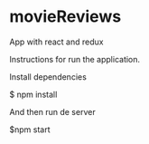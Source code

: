 # movieReviews
App with react and redux

Instructions for run the application.

Install dependencies

$ npm install

And then run de server

$npm start